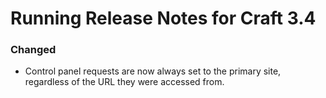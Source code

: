 # Running Release Notes for Craft 3.4

### Changed
- Control panel requests are now always set to the primary site, regardless of the URL they were accessed from.
